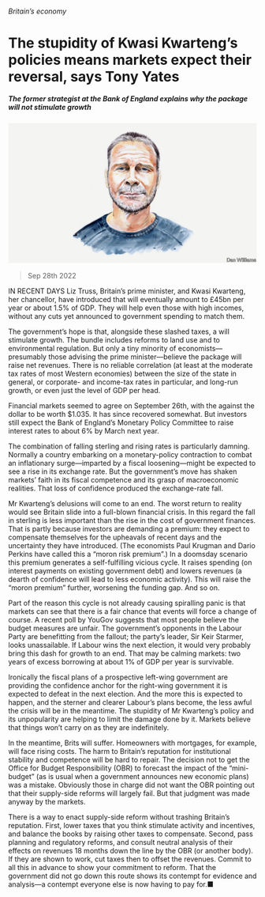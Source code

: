 ###### Britain’s economy

# The stupidity of Kwasi Kwarteng’s policies means markets expect their reversal, says Tony Yates 

##### The former strategist at the Bank of England explains why the package will not stimulate growth 

![image](images/20221002_BID002.jpg) 

> Sep 28th 2022 

IN RECENT DAYS Liz Truss, Britain’s prime minister, and Kwasi Kwarteng, her chancellor, have introduced  that will eventually amount to £45bn per year or about 1.5% of GDP. They will help even those with high incomes, without any cuts yet announced to government spending to match them.

The government’s hope is that, alongside these slashed taxes, a  will stimulate growth. The bundle includes reforms to land use and to environmental regulation. But only a tiny minority of economists—presumably those advising the prime minister—believe the package will raise net revenues. There is no reliable correlation (at least at the moderate tax rates of most Western economies) between the size of the state in general, or corporate- and income-tax rates in particular, and long-run growth, or even just the level of GDP per head.

Financial markets seemed to agree on September 26th, with the  against the dollar to be worth $1.035. It has since recovered somewhat. But investors still expect the Bank of England’s Monetary Policy Committee to raise interest rates to about 6% by March next year. 

The combination of falling sterling and rising rates is particularly damning. Normally a country embarking on a monetary-policy contraction to combat an inflationary surge—imparted by a fiscal loosening—might be expected to see a rise in its exchange rate. But the government’s move has shaken markets’ faith in its fiscal competence and its grasp of macroeconomic realities. That loss of confidence produced the exchange-rate fall.

Mr Kwarteng’s delusions will come to an end. The worst return to reality would see Britain slide into a full-blown financial crisis. In this regard the fall in sterling is less important than the rise in the cost of government finances. That is partly because investors are demanding a premium: they expect to compensate themselves for the upheavals of recent days and the uncertainty they have introduced. (The economists Paul Krugman and Dario Perkins have called this a “moron risk premium”.) In a doomsday scenario this premium generates a self-fulfilling vicious cycle. It raises spending (on interest payments on existing government debt) and lowers revenues (a dearth of confidence will lead to less economic activity). This will raise the “moron premium” further, worsening the funding gap. And so on.

Part of the reason this cycle is not already causing spiralling panic is that markets can see that there is a fair chance that events will force a change of course. A recent poll by YouGov suggests that most people believe the budget measures are unfair. The government’s opponents in the Labour Party are benefitting from the fallout; the party’s leader, Sir Keir Starmer, looks unassailable. If Labour wins the next election, it would very probably bring this dash for growth to an end. That may be calming markets: two years of excess borrowing at about 1% of GDP per year is survivable.

Ironically the fiscal plans of a prospective left-wing government are providing the confidence anchor for the right-wing government it is expected to defeat in the next election. And the more this is expected to happen, and the sterner and clearer Labour’s plans become, the less awful the crisis will be in the meantime. The stupidity of Mr Kwarteng’s policy and its unpopularity are helping to limit the damage done by it. Markets believe that things won’t carry on as they are indefinitely.

In the meantime, Brits will suffer. Homeowners with mortgages, for example, will face rising costs. The harm to Britain’s reputation for institutional stability and competence will be hard to repair. The decision not to get the Office for Budget Responsibility (OBR) to forecast the impact of the “mini-budget” (as is usual when a government announces new economic plans) was a mistake. Obviously those in charge did not want the OBR pointing out that their supply-side reforms will largely fail. But that judgment was made anyway by the markets.

There is a way to enact supply-side reform without trashing Britain’s reputation. First, lower taxes that you think stimulate activity and incentives, and balance the books by raising other taxes to compensate. Second, pass planning and regulatory reforms, and consult neutral analysis of their effects on revenues 18 months down the line by the OBR (or another body). If they are shown to work, cut taxes then to offset the revenues. Commit to all this in advance to show your commitment to reform. That the government did not go down this route shows its contempt for evidence and analysis—a contempt everyone else is now having to pay for.■


